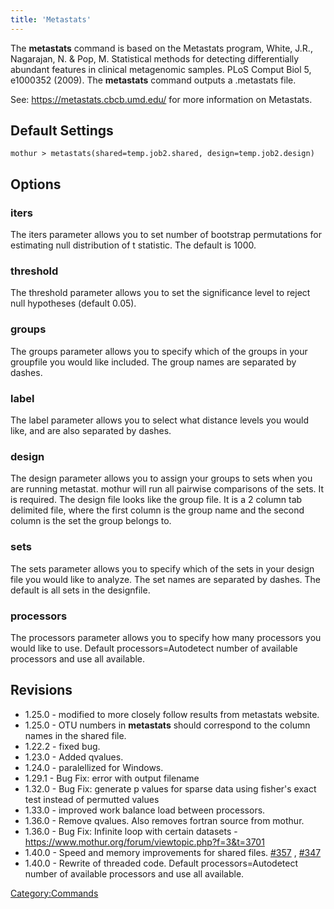 ```yaml
---
title: 'Metastats'
---
```

The **metastats** command is based on the Metastats program, White, J.R.,
Nagarajan, N. & Pop, M. Statistical methods for detecting differentially
abundant features in clinical metagenomic samples. PLoS Comput Biol 5,
e1000352 (2009). The **metastats** command outputs a .metastats file.

See: <https://metastats.cbcb.umd.edu/> for more information on Metastats.

## Default Settings

    mothur > metastats(shared=temp.job2.shared, design=temp.job2.design)

## Options

### iters

The iters parameter allows you to set number of bootstrap permutations
for estimating null distribution of t statistic. The default is 1000.

### threshold

The threshold parameter allows you to set the significance level to
reject null hypotheses (default 0.05).

### groups

The groups parameter allows you to specify which of the groups in your
groupfile you would like included. The group names are separated by
dashes.

### label

The label parameter allows you to select what distance levels you would
like, and are also separated by dashes.

### design

The design parameter allows you to assign your groups to sets when you
are running metastat. mothur will run all pairwise comparisons of the
sets. It is required. The design file looks like the group file. It is a
2 column tab delimited file, where the first column is the group name
and the second column is the set the group belongs to.

### sets

The sets parameter allows you to specify which of the sets in your
design file you would like to analyze. The set names are separated by
dashes. The default is all sets in the designfile.

### processors

The processors parameter allows you to specify how many processors you
would like to use. Default processors=Autodetect number of available
processors and use all available.

## Revisions

-   1.25.0 - modified to more closely follow results from metastats
    website.
-   1.25.0 - OTU numbers in **metastats** should correspond to the column
    names in the shared file.
-   1.22.2 - fixed bug.
-   1.23.0 - Added qvalues.
-   1.24.0 - paralellized for Windows.
-   1.29.1 - Bug Fix: error with output filename
-   1.32.0 - Bug Fix: generate p values for sparse data using fisher\'s
    exact test instead of permutted values
-   1.33.0 - improved work balance load between processors.
-   1.36.0 - Remove qvalues. Also removes fortran source from mothur.
-   1.36.0 - Bug Fix: Infinite loop with certain datasets -
    <https://www.mothur.org/forum/viewtopic.php?f=3&t=3701>
-   1.40.0 - Speed and memory improvements for shared files.
    [\#357](https://github.com/mothur/mothur/issues/357) ,
    [\#347](https://github.com/mothur/mothur/issues/347)
-   1.40.0 - Rewrite of threaded code. Default processors=Autodetect
    number of available processors and use all available.

[Category:Commands](Category:Commands)
